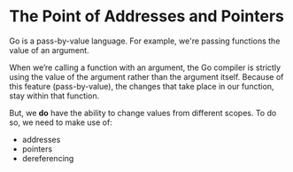 # The Point of Addresses and Pointers

Go is a pass-by-value language. For example, we're passing functions the value of an argument.

When we’re calling a function with an argument, the Go compiler is strictly using the value of the argument rather than the argument itself. Because of this feature (pass-by-value), the changes that take place in our function, stay within that function.

But, we **do** have the ability to change values from different scopes. To do so, we need to make use of:

- addresses
- pointers
- dereferencing
